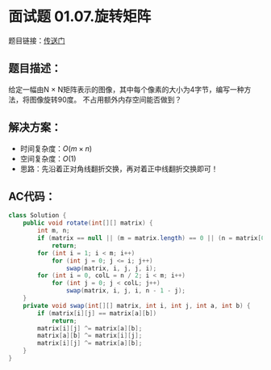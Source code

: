 # 面试题 01.07.旋转矩阵
题目链接：[传送门](https://leetcode-cn.com/problems/rotate-matrix-lcci/)

## 题目描述：
给定一幅由N × N矩阵表示的图像，其中每个像素的大小为4字节，编写一种方法，将图像旋转90度。
不占用额外内存空间能否做到？

## 解决方案：
- 时间复杂度：$O(m × n)$
- 空间复杂度：$O(1)$
- 思路：先沿着正对角线翻折交换，再对着正中线翻折交换即可！

## AC代码：
```java
class Solution {
	public void rotate(int[][] matrix) {
		int m, n;
		if (matrix == null || (m = matrix.length) == 0 || (n = matrix[0].length) == 0)
			return;
		for (int i = 1; i < m; i++)
			for (int j = 0; j <= i; j++)
				swap(matrix, i, j, j, i);
		for (int i = 0, colL = n / 2; i < m; i++)
			for (int j = 0; j < colL; j++)
				swap(matrix, i, j, i, n - 1 - j);
	}
	private void swap(int[][] matrix, int i, int j, int a, int b) {
		if (matrix[i][j] == matrix[a][b])
			return;
		matrix[i][j] ^= matrix[a][b];
		matrix[a][b] ^= matrix[i][j];
		matrix[i][j] ^= matrix[a][b];
	}
}
```